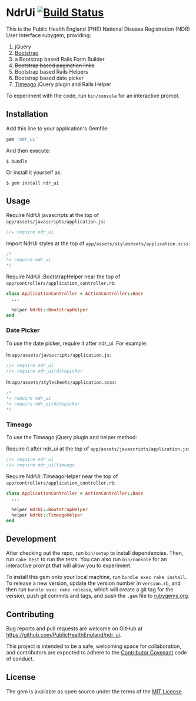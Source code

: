 # NdrUi [![Build Status](https://travis-ci.org/PublicHealthEngland/ndr_ui.svg)](https://travis-ci.org/PublicHealthEngland/ndr_ui)

This is the Public Health England (PHE) National Disease Registration (NDR) User Interface rubygem,
providing:

1. jQuery
2. [Bootstrap](http://getbootstrap.com)
3. a Bootstrap based Rails Form Builder
4. ~~Bootstrap based pagination links~~
5. Bootstrap based Rails Helpers
6. Bootstrap based date picker
7. [Timeago](https://github.com/rmm5t/jquery-timeago) jQuery plugin and Rails Helper

To experiment with the code, run `bin/console` for an interactive prompt.

## Installation

Add this line to your application's Gemfile:

```ruby
gem 'ndr_ui'
```

And then execute:

    $ bundle

Or install it yourself as:

    $ gem install ndr_ui

## Usage

Require NdrUi javascripts at the top of `app/assets/javascripts/application.js`:

```javascript
//= require ndr_ui
```

Import NdrUi styles at the top of `app/assets/stylesheets/application.scss`:

```scss
/*
*= require ndr_ui
*/
```

Require NdrUi::BootstrapHelper near the top of `app/controllers/application_controller.rb`:

```ruby
class ApplicationController < ActionController::Base
  ...

  helper NdrUi::BootstrapHelper
end
```

### Date Picker

To use the date picker, require it after ndr_ui. For example:

In `app/assets/javascripts/application.js`:

```javascript
//= require ndr_ui
//= require ndr_ui/datepicker
```

In `app/assets/stylesheets/application.scss`:

```scss
/*
*= require ndr_ui
*= require ndr_ui/datepicker
*/
```

### Timeago

To use the Timeago jQuery plugin and helper method:

Require it after ndr_ui at the top of `app/assets/javascripts/application.js`:

```javascript
//= require ndr_ui
//= require ndr_ui/timeago
```

Require NdrUi::TimeagoHelper near the top of `app/controllers/application_controller.rb`:

```ruby
class ApplicationController < ActionController::Base
  ...

  helper NdrUi::BootstrapHelper
  helper NdrUi::TimeagoHelper
end
```

## Development

After checking out the repo, run `bin/setup` to install dependencies. Then, run `rake test` to run the tests. You can also run `bin/console` for an interactive prompt that will allow you to experiment.

To install this gem onto your local machine, run `bundle exec rake install`. To release a new version, update the version number in `version.rb`, and then run `bundle exec rake release`, which will create a git tag for the version, push git commits and tags, and push the `.gem` file to [rubygems.org](https://rubygems.org).

## Contributing

Bug reports and pull requests are welcome on GitHub at https://github.com/PublicHealthEngland/ndr_ui.

This project is intended to be a safe, welcoming space for collaboration, and contributors are expected to adhere to the [Contributor Covenant](contributor-covenant.org) code of conduct.


## License

The gem is available as open source under the terms of the [MIT License](http://opensource.org/licenses/MIT).

